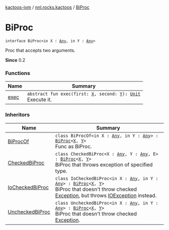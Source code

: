 [kactoos-jvm](../../index.md) / [nnl.rocks.kactoos](../index.md) / [BiProc](./index.md)

# BiProc

`interface BiProc<in X : `[`Any`](https://kotlinlang.org/api/latest/jvm/stdlib/kotlin/-any/index.html)`, in Y : `[`Any`](https://kotlinlang.org/api/latest/jvm/stdlib/kotlin/-any/index.html)`>`

Proc that accepts two arguments.

**Since**
0.2

### Functions

| Name | Summary |
|---|---|
| [exec](exec.md) | `abstract fun exec(first: `[`X`](index.md#X)`, second: `[`Y`](index.md#Y)`): `[`Unit`](https://kotlinlang.org/api/latest/jvm/stdlib/kotlin/-unit/index.html)<br>Execute it. |

### Inheritors

| Name | Summary |
|---|---|
| [BiProcOf](../../nnl.rocks.kactoos.func/-bi-proc-of/index.md) | `class BiProcOf<in X : `[`Any`](https://kotlinlang.org/api/latest/jvm/stdlib/kotlin/-any/index.html)`, in Y : `[`Any`](https://kotlinlang.org/api/latest/jvm/stdlib/kotlin/-any/index.html)`> : `[`BiProc`](./index.md)`<`[`X`](../../nnl.rocks.kactoos.func/-bi-proc-of/index.md#X)`, `[`Y`](../../nnl.rocks.kactoos.func/-bi-proc-of/index.md#Y)`>`<br>Func as BiProc. |
| [CheckedBiProc](../../nnl.rocks.kactoos.func/-checked-bi-proc/index.md) | `class CheckedBiProc<X : `[`Any`](https://kotlinlang.org/api/latest/jvm/stdlib/kotlin/-any/index.html)`, Y : `[`Any`](https://kotlinlang.org/api/latest/jvm/stdlib/kotlin/-any/index.html)`, E> : `[`BiProc`](./index.md)`<`[`X`](../../nnl.rocks.kactoos.func/-checked-bi-proc/index.md#X)`, `[`Y`](../../nnl.rocks.kactoos.func/-checked-bi-proc/index.md#Y)`>`<br>BiProc that throws exception of specified type. |
| [IoCheckedBiProc](../../nnl.rocks.kactoos.func/-io-checked-bi-proc/index.md) | `class IoCheckedBiProc<in X : `[`Any`](https://kotlinlang.org/api/latest/jvm/stdlib/kotlin/-any/index.html)`, in Y : `[`Any`](https://kotlinlang.org/api/latest/jvm/stdlib/kotlin/-any/index.html)`> : `[`BiProc`](./index.md)`<`[`X`](../../nnl.rocks.kactoos.func/-io-checked-bi-proc/index.md#X)`, `[`Y`](../../nnl.rocks.kactoos.func/-io-checked-bi-proc/index.md#Y)`>`<br>BiProc that doesn't throw checked [Exception](https://kotlinlang.org/api/latest/jvm/stdlib/kotlin/-exception/index.html), but throws [IOException](http://docs.oracle.com/javase/8/docs/api/java/io/IOException.html) instead. |
| [UncheckedBiProc](../../nnl.rocks.kactoos.func/-unchecked-bi-proc/index.md) | `class UncheckedBiProc<in X : `[`Any`](https://kotlinlang.org/api/latest/jvm/stdlib/kotlin/-any/index.html)`, in Y : `[`Any`](https://kotlinlang.org/api/latest/jvm/stdlib/kotlin/-any/index.html)`> : `[`BiProc`](./index.md)`<`[`X`](../../nnl.rocks.kactoos.func/-unchecked-bi-proc/index.md#X)`, `[`Y`](../../nnl.rocks.kactoos.func/-unchecked-bi-proc/index.md#Y)`>`<br>BiProc that doesn't throw checked [Exception](https://kotlinlang.org/api/latest/jvm/stdlib/kotlin/-exception/index.html). |

